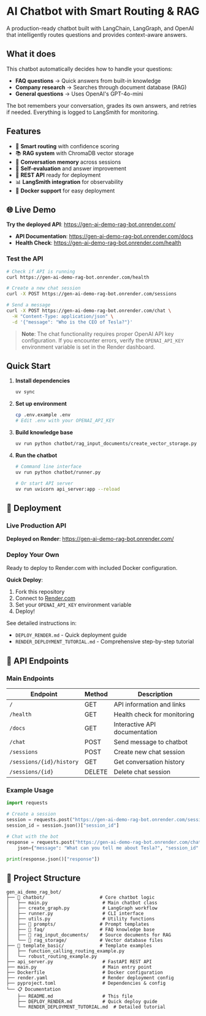 # AI Chatbot with Smart Routing & RAG

A production-ready chatbot built with LangChain, LangGraph, and OpenAI that intelligently routes questions and provides context-aware answers.

## What it does

This chatbot automatically decides how to handle your questions:
- **FAQ questions** → Quick answers from built-in knowledge
- **Company research** → Searches through document database (RAG)  
- **General questions** → Uses OpenAI's GPT-4o-mini

The bot remembers your conversation, grades its own answers, and retries if needed. Everything is logged to LangSmith for monitoring.

## Features

- 🧠 **Smart routing** with confidence scoring
- 📚 **RAG system** with ChromaDB vector storage
- 💾 **Conversation memory** across sessions
- 🔄 **Self-evaluation** and answer improvement
- 🚀 **REST API** ready for deployment
- 📊 **LangSmith integration** for observability
- 🐳 **Docker support** for easy deployment

## 🌐 Live Demo

**Try the deployed API**: https://gen-ai-demo-rag-bot.onrender.com/

- **API Documentation**: https://gen-ai-demo-rag-bot.onrender.com/docs
- **Health Check**: https://gen-ai-demo-rag-bot.onrender.com/health

### Test the API
```bash
# Check if API is running
curl https://gen-ai-demo-rag-bot.onrender.com/health

# Create a new chat session
curl -X POST https://gen-ai-demo-rag-bot.onrender.com/sessions

# Send a message
curl -X POST https://gen-ai-demo-rag-bot.onrender.com/chat \
  -H "Content-Type: application/json" \
  -d '{"message": "Who is the CEO of Tesla?"}'
```

> **Note**: The chat functionality requires proper OpenAI API key configuration. If you encounter errors, verify the `OPENAI_API_KEY` environment variable is set in the Render dashboard.

## Quick Start

1. **Install dependencies**
   ```bash
   uv sync
   ```

2. **Set up environment**
   ```bash
   cp .env.example .env
   # Edit .env with your OPENAI_API_KEY
   ```

3. **Build knowledge base**
   ```bash
   uv run python chatbot/rag_input_documents/create_vector_storage.py
   ```

4. **Run the chatbot**
   ```bash
   # Command line interface
   uv run python chatbot/runner.py
   
   # Or start API server
   uv run uvicorn api_server:app --reload
   ```

## 🚀 Deployment

### Live Production API
**Deployed on Render**: https://gen-ai-demo-rag-bot.onrender.com/

### Deploy Your Own
Ready to deploy to Render.com with included Docker configuration. 

**Quick Deploy**: 
1. Fork this repository
2. Connect to [Render.com](https://render.com)
3. Set your `OPENAI_API_KEY` environment variable
4. Deploy!

See detailed instructions in:
- `DEPLOY_RENDER.md` - Quick deployment guide
- `RENDER_DEPLOYMENT_TUTORIAL.md` - Comprehensive step-by-step tutorial

## 📡 API Endpoints

### Main Endpoints
| Endpoint | Method | Description |
|----------|--------|-------------|
| `/` | GET | API information and links |
| `/health` | GET | Health check for monitoring |
| `/docs` | GET | Interactive API documentation |
| `/chat` | POST | Send message to chatbot |
| `/sessions` | POST | Create new chat session |
| `/sessions/{id}/history` | GET | Get conversation history |
| `/sessions/{id}` | DELETE | Delete chat session |

### Example Usage
```python
import requests

# Create a session
session = requests.post("https://gen-ai-demo-rag-bot.onrender.com/sessions")
session_id = session.json()["session_id"]

# Chat with the bot
response = requests.post("https://gen-ai-demo-rag-bot.onrender.com/chat", 
    json={"message": "What can you tell me about Tesla?", "session_id": session_id})

print(response.json()["response"])
```

## 📁 Project Structure

```
gen_ai_demo_rag_bot/
├── 📁 chatbot/                    # Core chatbot logic
│   ├── main.py                    # Main chatbot class
│   ├── create_graph.py            # LangGraph workflow
│   ├── runner.py                  # CLI interface
│   ├── utils.py                   # Utility functions
│   ├── 📁 prompts/                # Prompt templates
│   ├── 📁 faq/                    # FAQ knowledge base
│   ├── 📁 rag_input_documents/    # Source documents for RAG
│   └── 📁 rag_storage/            # Vector database files
├── 📁 template_basic/             # Template examples
│   ├── function_calling_routing_example.py
│   └── robust_routing_example.py
├── api_server.py                  # FastAPI REST API
├── main.py                        # Main entry point
├── Dockerfile                     # Docker configuration
├── render.yaml                    # Render deployment config
├── pyproject.toml                 # Dependencies & config
└── 📋 Documentation
    ├── README.md                  # This file
    ├── DEPLOY_RENDER.md           # Quick deploy guide
    └── RENDER_DEPLOYMENT_TUTORIAL.md  # Detailed tutorial
```